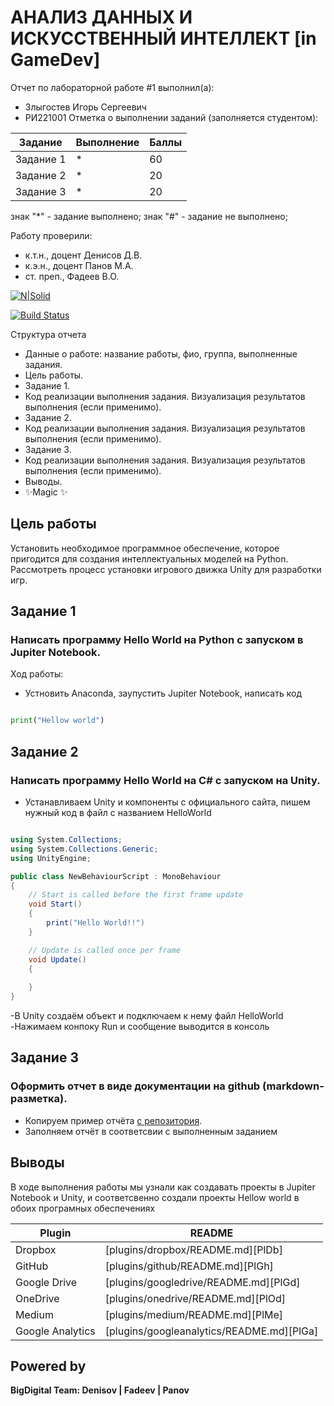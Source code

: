 # АНАЛИЗ ДАННЫХ И ИСКУССТВЕННЫЙ ИНТЕЛЛЕКТ [in GameDev]
Отчет по лабораторной работе #1 выполнил(а):
- Злыгостев Игорь Сергеевич
- РИ221001
Отметка о выполнении заданий (заполняется студентом):

| Задание | Выполнение | Баллы |
| ------ | ------ | ------ |
| Задание 1 | * | 60 |
| Задание 2 | * | 20 |
| Задание 3 | * | 20 |

знак "*" - задание выполнено; знак "#" - задание не выполнено;

Работу проверили:
- к.т.н., доцент Денисов Д.В.
- к.э.н., доцент Панов М.А.
- ст. преп., Фадеев В.О.

[![N|Solid](https://cldup.com/dTxpPi9lDf.thumb.png)](https://nodesource.com/products/nsolid)

[![Build Status](https://travis-ci.org/joemccann/dillinger.svg?branch=master)](https://travis-ci.org/joemccann/dillinger)

Структура отчета

- Данные о работе: название работы, фио, группа, выполненные задания.
- Цель работы.
- Задание 1.
- Код реализации выполнения задания. Визуализация результатов выполнения (если применимо).
- Задание 2.
- Код реализации выполнения задания. Визуализация результатов выполнения (если применимо).
- Задание 3.
- Код реализации выполнения задания. Визуализация результатов выполнения (если применимо).
- Выводы.
- ✨Magic ✨

## Цель работы
Установить необходимое программное обеспечение, которое пригодится для создания интеллектуальных моделей на Python. Рассмотреть процесс установки игрового движка Unity для разработки игр.

## Задание 1
### Написать программу Hello World на Python с запуском в Jupiter Notebook.
Ход работы:
- Устновить Anaconda, заупустить Jupiter Notebook, написать код

```py

print("Hellow world")

```

## Задание 2
### Написать программу Hello World на C# с запуском на Unity.

- Устанавливаем Unity и компоненты с официального сайта, пишем нужный код в файл с названием HelloWorld
```C#

using System.Collections;
using System.Collections.Generic;
using UnityEngine;

public class NewBehaviourScript : MonoBehaviour
{
    // Start is called before the first frame update
    void Start()
    {
        print("Hello World!!")
    }

    // Update is called once per frame
    void Update()
    {
        
    }
}


```

-В Unity создаём объект и подключаем к нему файл HelloWorld
-Нажимаем конпоку Run и сообщение выводится в консоль

## Задание 3
### Оформить отчет в виде документации на github (markdown-разметка).

- Копируем пример отчёта [с репозитория](https://github.com/Den1sovDm1triy/DA-in-GameDev-lab1/blob/main/README.md).
- Заполняем отчёт в соответсвии с выполненным заданием


## Выводы

В ходе выполнения работы мы узнали как создавать проекты в Jupiter Notebook и Unity, и соответсвенно создали проекты Hellow world в обоих програмных обеспечениях

| Plugin | README |
| ------ | ------ |
| Dropbox | [plugins/dropbox/README.md][PlDb] |
| GitHub | [plugins/github/README.md][PlGh] |
| Google Drive | [plugins/googledrive/README.md][PlGd] |
| OneDrive | [plugins/onedrive/README.md][PlOd] |
| Medium | [plugins/medium/README.md][PlMe] |
| Google Analytics | [plugins/googleanalytics/README.md][PlGa] |

## Powered by

**BigDigital Team: Denisov | Fadeev | Panov**
